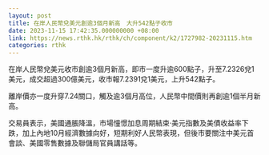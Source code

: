 ```yaml
---
layout: post
title: 在岸人民幣兌美元創逾3個月新高　大升542點子收市
date: 2023-11-15 17:42:35.000000000 +08:00
link: https://news.rthk.hk/rthk/ch/component/k2/1727982-20231115.htm
categories: rthk
---
```


在岸人民幣兌美元收市創逾3個月新高，即市一度升逾600點子，升至7.2326兌1美元，成交超過300億美元，收市報7.2391兌1美元，上升542點子。

離岸價亦一度升穿7.24關口，觸及逾3個月高位，人民幣中間價則再創逾1個半月新高。

交易員表示，美國通脹降溫，市場憧憬加息周期結束·美元指數及美債收益率下跌，加上內地10月經濟數據向好，短期利好人民幣表現，但後市要關注中美元首會談、美國零售數據及聯儲局官員講話等。
